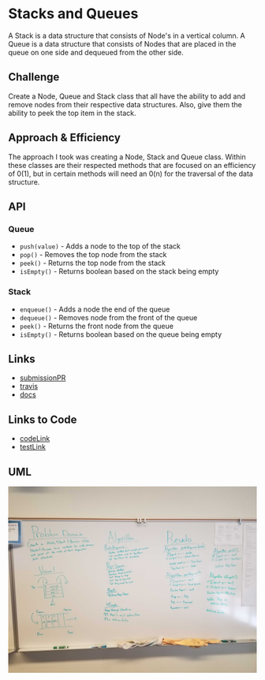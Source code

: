 # Stacks and Queues
A Stack is a data structure that consists of Node's in a vertical column. A Queue is a data structure that consists of Nodes that are placed in the queue on one side and dequeued from the other side.

## Challenge
Create a Node, Queue and Stack class that all have the ability to add and remove nodes from their respective data structures. Also, give them the ability to peek the top item in the stack.

## Approach & Efficiency
The approach I took was creating a Node, Stack and Queue class. Within these classes are their respected methods that are focused on an efficiency of 0(1), but in certain methods will need an 0(n) for the traversal of the data structure.

## API

### Queue
* `push(value)` - Adds a node to the top of the stack
* `pop()` - Removes the top node from the stack
* `peek()` - Returns the top node from the stack
* `isEmpty()` - Returns boolean based on the stack being empty

### Stack
* `enqueue()` - Adds a node the end of the queue
* `dequeue()` - Removes node from the front of the queue
* `peek()` - Returns the front node from the queue
* `isEmpty()` - Returns boolean based on the queue being empty

## Links
* [submissionPR](https://github.com/trevorthompson-401-advanced-javascript/data-structures-and-algorithms/pull/13/)
* [travis](https://travis-ci.com/trevorthompson-401-advanced-javascript/data-structures-and-algorithms/builds/144421889)
* [docs](/docs)

## Links to Code
* [codeLink](stacks-and-queues.js)
* [testLink](__tests__/stacks-and-queues.test.js)


## UML
![Stack & Queue: Pop, Push, Peek and isEmpty](assets/stacks-and-queues.jpg)
